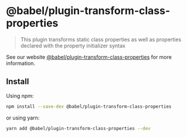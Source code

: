 # @babel/plugin-transform-class-properties

> This plugin transforms static class properties as well as properties declared with the property initializer syntax

See our website [@babel/plugin-transform-class-properties](https://babeljs.io/docs/en/babel-plugin-transform-class-properties) for more information.

## Install

Using npm:

```sh
npm install --save-dev @babel/plugin-transform-class-properties
```

or using yarn:

```sh
yarn add @babel/plugin-transform-class-properties --dev
```
